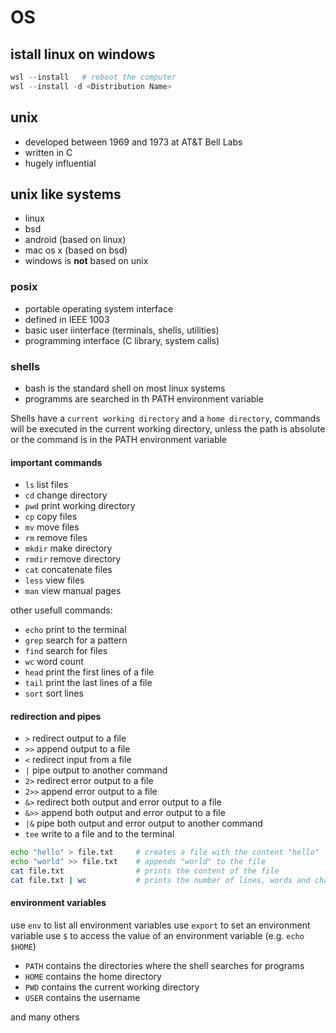 # OS

## istall linux on windows
```powershell
wsl --install   # reboot the computer
wsl --install -d <Distribution Name>
```

## unix
- developed between 1969 and 1973 at AT&T Bell Labs
- written in C
- hugely influential

## unix like systems
- linux
- bsd
- android (based on linux)
- mac os x (based on bsd)
- windows is **not** based on unix

### posix
- portable operating system interface
- defined in IEEE 1003
- basic user iinterface (terminals, shells, utilities)
- programming interface (C library, system calls)

### shells
- bash is the standard shell on most linux systems
- programms are searched in th PATH environment variable

Shells have a `current working directory` and a `home directory`, commands will be executed in the current working directory, unless the path is absolute or the command is in the PATH environment variable

#### important commands
- `ls` list files
- `cd` change directory
- `pwd` print working directory
- `cp` copy files
- `mv` move files
- `rm` remove files
- `mkdir` make directory
- `rmdir` remove directory
- `cat` concatenate files
- `less` view files
- `man` view manual pages

other usefull commands:
- `echo` print to the terminal
- `grep` search for a pattern
- `find` search for files
- `wc` word count
- `head` print the first lines of a file
- `tail` print the last lines of a file
- `sort` sort lines

#### redirection and pipes
- `>` redirect output to a file
- `>>` append output to a file
- `<` redirect input from a file
- `|` pipe output to another command
- `2>` redirect error output to a file
- `2>>` append error output to a file
- `&>` redirect both output and error output to a file
- `&>>` append both output and error output to a file
- `|&` pipe both output and error output to another command
- `tee` write to a file and to the terminal

```bash
echo "hello" > file.txt     # creates a file with the content "hello"
echo "world" >> file.txt    # appends "world" to the file
cat file.txt                # prints the content of the file
cat file.txt | wc           # prints the number of lines, words and characters in the file
```

#### environment variables
use `env` to list all environment variables
use `export` to set an environment variable
use `$` to access the value of an environment variable (e.g. `echo $HOME`)

- `PATH` contains the directories where the shell searches for programs
- `HOME` contains the home directory
- `PWD` contains the current working directory
- `USER` contains the username

and many others 